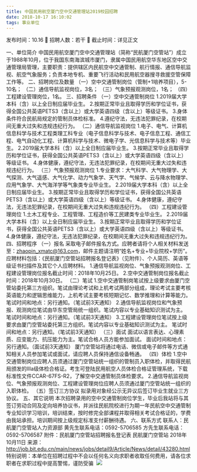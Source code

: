 ```yaml
---
title: 中国民用航空厦门空中交通管理站2019校园招聘
date: 2018-10-17 16:10:02
tags: 事业单位
---
```

发布时间：10.16   🌟   招聘人数：若干   🌈   截止时间：详见正文
<!-- more -->

一、单位简介
中国民用航空厦门空中交通管理站（简称“民航厦门空管站”）成立于1988年10月，位于我国东南海滨城市厦门，隶属中国民用航空华东地区空中交通管理局管理，主要职责：提供辖区内民航空中交通管制、航行情报、通信导航监视、航空气象服务；负责本地专机、重要飞行活动和民用航空器搜寻救援空管保障工作等。
二、招聘岗位及数量
（一）空中交通管制岗位（管制+1培养项目），5-10名；
（二）通信导航监视岗位，3名；
（三）气象预报观测岗位，1名；
（四）工程建设管理岗位，1名。
三、招聘条件
（一）空中交通管制岗位
1.2019届大学本科（含）以上全日制应届毕业生。
2.按期正常毕业且取得学历和学位证书，获得全国公共英语PETS3（含以上）或大学英语四级（含以上）等级证书。
3.身体条件符合民航局规定的管制员体检标准。
4.遵纪守法，无违法犯罪纪录，在校期间无重大过失和违规违纪行为。
（二）通信导航监视岗位
1.电子、电气、计算机信息科学与技术工程类理工科专业（电子信息科学与技术、电子信息工程、通信工程、电气自动化工程、计算机科学与技术、微电子学、光信息科学与技术等）毕业生。
2.2019届大学本科（含）以上全日制应届毕业生。
3.按期正常毕业且取得学历和学位证书，获得全国公共英语PETS3（含以上）或大学英语四级（含以上）等级证书。
4.身体健康，遵纪守法，无违法犯罪纪录，在校期间无重大过失和违规违纪行为。
（三）气象预报观测岗位
1.专业要求：大气科学、大气物理学、大气探测、大气遥感、大气化学、动力气象学、天气学、气候学、云与降水物理学、应用气象学、大气海洋学等气象类专业毕业生。
2.2019届大学本科（含）以上全日制应届毕业生。
3.按期正常毕业且取得学历和学位证书，获得全国公共英语PETS3（含以上）或大学英语四级（含以上）等级证书。
4.身体健康，遵纪守法，无违法犯罪纪录，在校期间无重大过失和违规违纪行为。
（四）工程建设管理岗位
1.土木工程专业、工程管理、工程造价等工民建类专业毕业生。
2.2019届大学本科（含）以上全日制应届毕业生。
3.按期正常毕业且取得学历和学位证书，获得全国公共英语PETS3（含以上）或大学英语四级（含以上）等级证书。
4.身体健康，遵纪守法，无违法犯罪纪录，在校期间无重大过失和违规违纪行为。
四、招聘程序
（一）报名
采取电子邮件报名方式。应聘者请将个人相关材料发送至：zhaopin_xmatc@163.com，邮件主题请注明“姓名+专业+毕业院校+学历”。应聘材料包括：《民航厦门空管站招聘报名登记表》（见附件）、个人简历、英语等级证书扫描件及其它个人应聘材料。
1.通信导航监视岗位、气象预报观测岗位、工程建设管理岗位报名截止时间：2018年10月25日。
2.空中交通管制岗位报名截止时间：2018年10月30日。
（二）笔试
1.空中交通管制岗笔试按上级要求由厦门空管站委托第三方组织。笔试由理论考试和上机考试两部分组成，理论考试主要考核英语能力和逻辑思维能力，上机考试主要考核短期记忆、数学推理和计算等能力。
笔试时间和地点：另行通知。（笔试前3天通知）
2.通信导航监视岗位和气象预报、观测岗位笔试由华东空管局统一组织。笔试内容以专业基础知识测试为主。
笔试时间和地点：另行通知。（笔试前3天通知）
3.工程建设管理岗位笔试按上级要求由厦门空管站委托第三方组织。笔试内容以专业基础知识测试为主。
笔试时间和地点：另行通知。（笔试前3天通知）
（三）面试
面试以语言表达、心理素质、应变能力、抗压能力为主。笔试合格人员方能参加面试。
面试时间和地点：另行通知。（面试前3天通知）
厦门空管站将通过电话、微信或电子邮件等方式通知相关人员参加笔试或面试，请应聘人员保持通信设备畅通。
（四）体检
1.空中交通管制岗位应聘人员须通过厦门空管站统一组织的管制员入职体检，并取得民航局颁发的Ⅲa级体检合格证。考生可登陆民用航空人员体检合格证管理系统，下载标准性文件CCAR-67FS-R2，了解空中交通管制员体检要求。
2.通信导航监视岗位、气象预报观测岗位、工程建设管理岗位应聘人员须通过厦门空管站统一组织的入职体检。
（五）签订三方协议
拟录用对象经公示无异议后签订毕业生就业三方协议。
五、其它说明
本次招聘录用的空中交通管制岗位学生，毕业后我站将与其签订劳动合同及定向培养协议书，并派往民航院校进行为期一年民航空中交通管制专业知识学习培训，培训结束，按时修完全部课程并取得相关考试合格证的，学费由我站承担。培训期间按上级规定标准支付薪酬待遇。
六、联系方式
联系人：民航厦门空管站人力资源部
黄先生联系电话：0592-5706585
方先生联系电话：0592-5706587
附件：民航厦门空管站招聘报名登记表
民航厦门空管站
2018年10月11日
来源：
http://job.bit.edu.cn/main/news/jobs/detail9/Article/News/detail/43280.html
特别说明：本单位在招聘过程中不会以任何名义向求职者收取任何费用，请各位求职者在求职过程中提高警惕，谨防受骗
 ![](https://cdn.weiweiblog.cn/20181015134814.png)